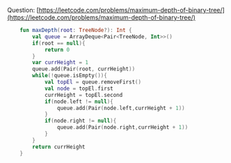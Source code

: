 Question: [https://leetcode.com/problems/maximum-depth-of-binary-tree/](https://leetcode.com/problems/maximum-depth-of-binary-tree/)
```kotlin
    fun maxDepth(root: TreeNode?): Int {
        val queue = ArrayDeque<Pair<TreeNode, Int>>()
        if(root == null){
            return 0
        }
        var currHeight = 1
        queue.add(Pair(root, currHeight))
        while(!queue.isEmpty()){
            val topEl = queue.removeFirst()
            val node = topEl.first
            currHeight = topEl.second
            if(node.left != null){
                queue.add(Pair(node.left,currHeight + 1))
            }
            if(node.right != null){
                queue.add(Pair(node.right,currHeight + 1))
            }
        }
        return currHeight
    }
```
